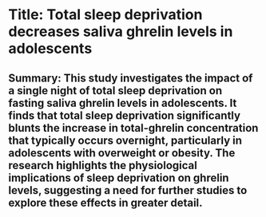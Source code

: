 # Title: Total sleep deprivation decreases saliva ghrelin levels in adolescents

## Summary: This study investigates the impact of a single night of total sleep deprivation on fasting saliva ghrelin levels in adolescents. It finds that total sleep deprivation significantly blunts the increase in total-ghrelin concentration that typically occurs overnight, particularly in adolescents with overweight or obesity. The research highlights the physiological implications of sleep deprivation on ghrelin levels, suggesting a need for further studies to explore these effects in greater detail.